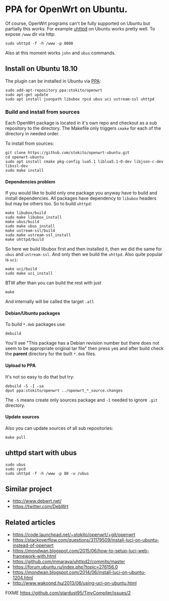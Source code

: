 # PPA for OpenWrt on Ubuntu.
Of course, OpenWrt programs can't be fully supported on Ubuntu but partially this works.
For example [uhttpd](https://openwrt.org/docs/guide-user/services/webserver/uhttpd) on Ubuntu works pretty well. To expose `/www` dir via http:

    sudo uhttpd -f -h /www -p 8080 

Also at this moment works `jshn` and `ubus` commands.

## Install on Ubuntu 18.10
The plugin can be installed in Ubuntu via [PPA](https://code.launchpad.net/~stokito/+archive/ubuntu/openwrt):

    sudo add-apt-repository ppa:stokito/openwrt
    sudo apt-get update
    sudo apt install jsonpath libubox rpcd ubus uci ustream-ssl uhttpd
    

### Build and install from sources
Each OpenWrt package is located in it's own repo and checkout as a sub repository to the directory.
The Makefile only triggers `cmake` for each of the directory in needed order.

To install from sources:

    git clone https://github.com/stokito/openwrt-ubuntu.git
    cd openwrt-ubuntu
    sudo apt install cmake pkg-config lua5.1 liblua5.1-0-dev libjson-c-dev libssl-dev
    sudo make install

#### Dependencies problem
If you would like to build only one package you anyway have to build and install dependencies.
All packages have dependency to `libubox` headers but may be others too. So to build `uhttpd`:

    make libubox/build
    sudo make libubox_install
    make ubus/build
    sudo make ubus_install
    make ustream-ssl/build
    sudo make ustream-ssl_install
    make uhttpd/build

So here we build libubox first and then installed it, then we did the same for `ubus` and `ustream-ssl`.
And only then we build the `uhttpd`.
Also quite popular is `uci`:

    make uci/build
    sudo make uci_install

BTW after than you can build the rest with just

    make

And internally will be called the target `.all`

#### Debian/Ubuntu packages

To build `*.deb` packages use:

    debuild

You'll see "This package has a Debian revision number but there does not seem to be  appropriate original tar file"
then press `y`es and after build check the **parent** directory for the built `*.deb` files.

#### Upload to PPA
It's not so easy to do that but try:

    debuild -S -I -sa
    dput ppa:stokito/openwrt ../openwrt_*_source.changes
 
 The `-S` means create only sources package and `-I` needed to ignore `.git` directory.
 
#### Update sources
Also you can update sources of all sub repositories:

    make pull

## uhttpd start with ubus

    sudo ubus
    sudo rpcd
    sudo uhttpd -f -h /www -p 80 -u /ubus

## Similar project
* http://www.debwrt.net/
* https://twitter.com/DebWrt

## Related articles
* https://code.launchpad.net/~stokito/openwrt/+git/openwrt
* https://stackoverflow.com/questions/31179509/install-luci-on-ubuntu-instead-of-openwrt
* https://mondwan.blogspot.com/2015/06/how-to-setup-luci-web-framework-with.html
* https://github.com/mmaraya/uhttpd2/commits/master
* https://forum.ubuntu.ru/index.php?topic=276156.0
* https://mondwan.blogspot.com/2014/06/install-luci-on-ubuntu-1204.html
* http://www.wakoond.hu/2013/06/using-uci-on-ubuntu.html


FIXME
https://github.com/stardust95/TinyCompiler/issues/2